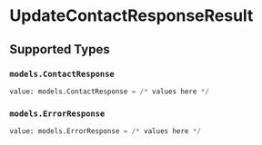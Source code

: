 # UpdateContactResponseResult


## Supported Types

### `models.ContactResponse`

```python
value: models.ContactResponse = /* values here */
```

### `models.ErrorResponse`

```python
value: models.ErrorResponse = /* values here */
```

